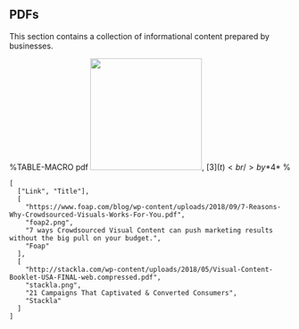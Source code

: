 
## PDFs

This section contains a collection of informational content prepared by businesses.

%TABLE-MACRO pdf
<a href="$1"><img src="images/pdf/$2" width="200" /></a>, [$3](t) <br/> by *$4*
%

```table pdf
[
  ["Link", "Title"],
  [
    "https://www.foap.com/blog/wp-content/uploads/2018/09/7-Reasons-Why-Crowdsourced-Visuals-Works-For-You.pdf",
    "foap2.png",
    "7 ways Crowdsourced Visual Content can push marketing results without the big pull on your budget.",
    "Foap"
  ],
  [
    "http://stackla.com/wp-content/uploads/2018/05/Visual-Content-Booklet-USA-FINAL-web.compressed.pdf",
    "stackla.png",
    "21 Campaigns That Captivated & Converted Consumers",
    "Stackla"
  ]
]
```

